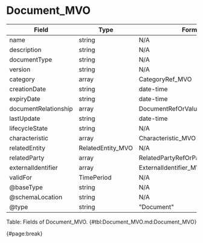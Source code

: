 <!--
    ATTENTION: This file was generated via gradle!
               Do NOT manually edit this file! Any such changes will be overwritten!
-->

# Document_MVO

| Field | Type | Format | Required |
| ------- | ------- | ------- | --- |
| name | string | N/A | No |
| description | string | N/A | No |
| documentType | string | N/A | No |
| version | string | N/A | No |
| category | array | CategoryRef_MVO | No |
| creationDate | string | date-time | No |
| expiryDate | string | date-time | No |
| documentRelationship | array | DocumentRefOrValue_MVO | No |
| lastUpdate | string | date-time | No |
| lifecycleState | string | N/A | No |
| characteristic | array | Characteristic_MVO | No |
| relatedEntity | RelatedEntity_MVO | N/A | No |
| relatedParty | array | RelatedPartyRefOrPartyRoleRef_MVO | No |
| externalIdentifier | array | ExternalIdentifier_MVO | No |
| validFor | TimePeriod | N/A | No |
| @baseType | string | N/A | No |
| @schemaLocation | string | N/A | No |
| @type | string | "Document" | Yes |

Table: Fields of Document_MVO. {#tbl:Document_MVO.md:Document_MVO}

{#page:break}

